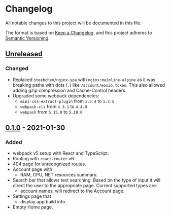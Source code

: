# Changelog
All notable changes to this project will be documented in this file.

The format is based on [Keep a Changelog](https://keepachangelog.com/en/1.0.0/),
and this project adheres to [Semantic Versioning](https://semver.org/spec/v2.0.0.html).

## [Unreleased]
### Changed
- Replaced `steebchen/nginx-spa` with `nginx:mainline-alpine` as it was breaking paths with dots (`.`) like `/account/eosio.token`. This also allowed adding gzip compression and Cache-Control headers.
- Upgraded some webpack dependencies:
  - `mini-css-extract-plugin` from `1.3.4` to `1.3.5`
  - `webpack-cli` from `4.3.1` to `4.4.0`
  - `webpack` from `5.15.0` to `5.19.0`

## [0.1.0] - 2021-01-30
### Added
- webpack v5 setup with React and TypeScript.
- Routing with `react-router` v6.
- 404 page for unrecognized routes.
- Account page with
  - RAM, CPU, NET resources summary.
- Search bar that allows text searching. Based on the type of input it will direct the user to the appropriate page. Current supported types are:
  - account names, will redirect to the Account page.
- Settings page that
  - display app build info.
- Empty Home page.

[Unreleased]: https://github.com/matei-radu/eosio-toolbox/compare/v0.1.0...HEAD
[0.1.0]: https://github.com/matei-radu/eosio-toolbox/compare/7978a05dacb7be59366fe4f2418b268b1b0019a7...v0.1.0
